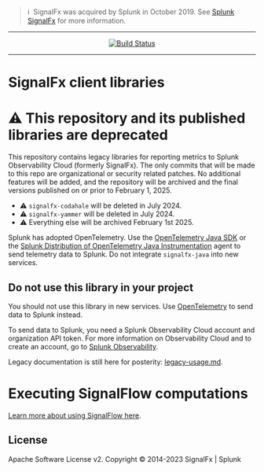 >ℹ️&nbsp;&nbsp;SignalFx was acquired by Splunk in October 2019. See [Splunk SignalFx](https://www.splunk.com/en_us/investor-relations/acquisitions/signalfx.html) for more information.

---

<p align="center">
  <a href="https://github.com/signalfx/signalfx-java/actions?query=workflow%3A%22CI+build%22">
    <img alt="Build Status" src="https://github.com/signalfx/signalfx-java/actions/workflows/ci.yaml/badge.svg">
  </a>
</p>

---

# SignalFx client libraries

# :warning: This repository and its published libraries are deprecated

This repository contains legacy libraries for reporting metrics to Splunk 
Observability Cloud (formerly SignalFx). The only commits that will be made 
to this repo are organizational or security related patches. No additional 
features will be added, and the repository will be archived and the final 
versions published on or prior to February 1, 2025.

* :warning: `signalfx-codahale` will be deleted in July 2024.
* :warning: `signalfx-yammer` will be deleted in July 2024.
* :warning: Everything else will be archived February 1st 2025.

Splunk has adopted OpenTelemetry. Use the 
[OpenTelemetry Java SDK](https://github.com/open-telemetry/opentelemetry-java) or
the [Splunk Distribution of OpenTelemetry Java Instrumentation](https://github.com/signalfx/splunk-otel-java)
agent to send telemetry data to Splunk. Do not integrate `signalfx-java` 
into new services.

## Do not use this library in your project

You should not use this library in new services. 
Use [OpenTelemetry](https://github.com/open-telemetry/opentelemetry-java) to send data to Splunk instead.

To send data to Splunk, you need a Splunk Observability Cloud account and organization
API token. For more information on Observability Cloud and to create an
account, go to [Splunk Observability](https://www.splunk.com/en_us/products/observability.html).

Legacy documentation is still here for posterity: [legacy-usage.md](legacy-usage.md). 

# Executing SignalFlow computations

[Learn more about using SignalFlow here](signalflow.md).

## License

Apache Software License v2. Copyright © 2014-2023 SignalFx | Splunk
